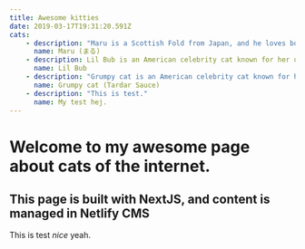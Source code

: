 ```yaml
---
title: Awesome kitties
date: 2019-03-17T19:31:20.591Z
cats:
    - description: "Maru is a Scottish Fold from Japan, and he loves boxes."
      name: Maru (まる)
    - description: Lil Bub is an American celebrity cat known for her unique appearance.
      name: Lil Bub
    - description: "Grumpy cat is an American celebrity cat known for her grumpy appearance."
      name: Grumpy cat (Tardar Sauce)
    - description: "This is test."
      name: My test hej.
---
```


# Welcome to my awesome page about cats of the internet.

## This page is built with NextJS, and content is managed in Netlify CMS

This is test _nice_ yeah.
